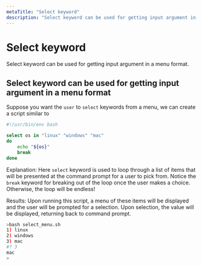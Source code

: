```yaml
---
metaTitle: "Select keyword"
description: "Select keyword can be used for getting input argument in a menu format"
---
```


# Select keyword


Select keyword can be used for getting input argument in a menu format.



## Select keyword can be used for getting input argument in a menu format


Suppose you want the `user` to `select` keywords from a menu, we can create a script similar to

```bash
#!/usr/bin/env bash

select os in "linux" "windows" "mac"
do
    echo "${os}"
    break
done

```

Explanation:
Here `select` keyword is used to loop through a list of items that will be presented at the command prompt for a user to pick from. Notice the `break` keyword for breaking out of the loop once the user makes a choice. Otherwise, the loop will be endless!

Results:
Upon running this script, a menu of these items will be displayed and the user will be prompted for a selection. Upon selection, the value will be displayed, returning back to command prompt.

```bash
>bash select_menu.sh
1) linux
2) windows
3) mac
#? 3
mac
>

```

